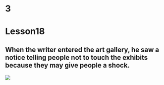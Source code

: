 # 3
# Lesson18
## When the writer entered the art gallery, he saw a notice telling people not to touch the exhibits because they may give people a shock.













##### ![](https://github.com/HeJiaMu/hiamu.NCE.sw/assets/118696799/7dcb95f2-154a-456d-a29c-d2fda6dd0c2c)
